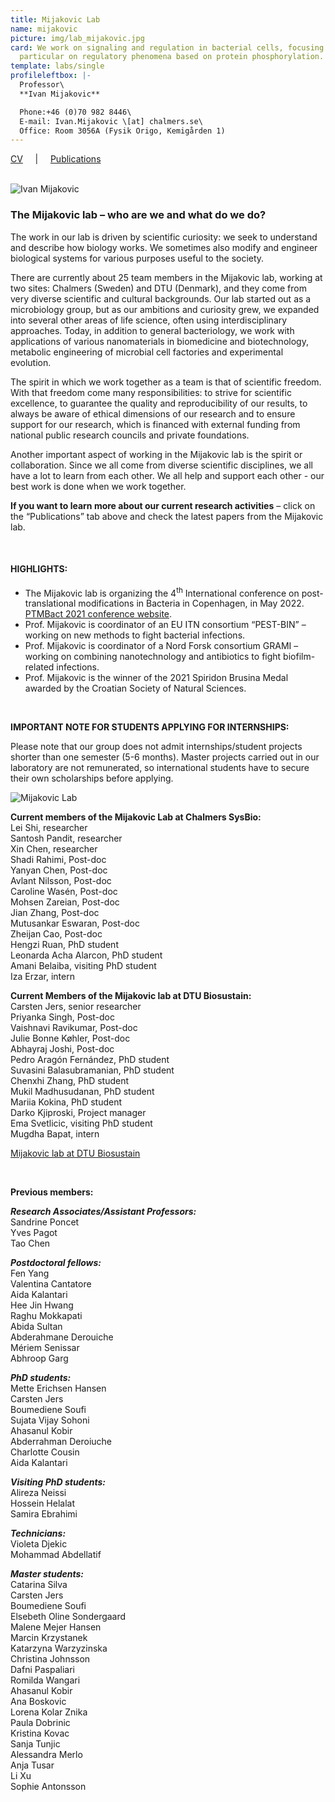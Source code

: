 ```yaml
---
title: Mijakovic Lab
name: mijakovic
picture: img/lab_mijakovic.jpg
card: We work on signaling and regulation in bacterial cells, focusing in
  particular on regulatory phenomena based on protein phosphorylation.
template: labs/single
profileleftbox: |-
  Professor\
  **Ivan Mijakovic**

  Phone:+46 (0)70 982 8446\
  E-mail: Ivan.Mijakovic \[at] chalmers.se\
  Office: Room 3056A (Fysik Origo, Kemigården 1)
---
```

[CV](/img/cv_im2109.pdf) &nbsp;&nbsp;&nbsp;&nbsp;|&nbsp;&nbsp;&nbsp;&nbsp; [Publications](/img/pub_im2109.pdf) <br/><br/>

![Ivan Mijakovic](img/pic_ivan_mijakovic-lab.png)

### The Mijakovic lab – who are we and what do we do?

The work in our lab is driven by scientific curiosity: we seek to understand and describe how biology works. We sometimes also modify and engineer biological systems for various purposes useful to the society.

There are currently about 25 team members in the Mijakovic lab, working at two sites: Chalmers (Sweden) and DTU (Denmark), and they come from very diverse scientific and cultural backgrounds. Our lab started out as a microbiology group, but as our ambitions and curiosity grew, we expanded into several other areas of life science, often using interdisciplinary approaches. Today, in addition to general bacteriology, we work with applications of various nanomaterials in biomedicine and biotechnology, metabolic engineering of microbial cell factories and experimental evolution.  

The spirit in which we work together as a team is that of scientific freedom. With that freedom come many responsibilities: to strive for scientific excellence, to guarantee the quality and reproducibility of our results, to always be aware of ethical dimensions of our research and to ensure support for our research, which is financed with external funding from national public research councils and private foundations. 

Another important aspect of working in the Mijakovic lab is the spirit or collaboration. Since we all come from diverse scientific disciplines, we all have a lot to learn from each other. We all help and support each other - our best work is done when we work together.

**If you want to learn more about our current research activities** – click on the “Publications” tab above and check the latest papers from the Mijakovic lab.

<br/>

#### HIGHLIGHTS:

* The Mijakovic lab is organizing the 4<sup>th</sup> International conference on post-translational modifications in Bacteria in Copenhagen, in May 2022. [PTMBact 2021 conference website](https://www.sysbio.se/ptmbact2020/).
* Prof. Mijakovic is coordinator of an EU ITN consortium “PEST-BIN” – working on new methods to fight bacterial infections.
* Prof. Mijakovic is coordinator of a Nord Forsk consortium GRAMI – working on combining nanotechnology and antibiotics to fight biofilm-related infections.
* Prof. Mijakovic is the winner of the 2021 Spiridon Brusina Medal awarded by the Croatian Society of Natural Sciences.

<br/>

**IMPORTANT NOTE FOR STUDENTS APPLYING FOR INTERNSHIPS:**

Please note that our group does not admit internships/student projects shorter than one semester (5-6 months). Master projects carried out in our laboratory are not remunerated, so international students have to secure their own scholarships before applying.

![Mijakovic Lab](/img/pic_imgroup19_720.png)

**Current members of the Mijakovic Lab at Chalmers SysBio:**\
Lei Shi, researcher\
Santosh Pandit, researcher\
Xin Chen, researcher\
Shadi Rahimi, Post-doc\
Yanyan Chen, Post-doc\
Avlant Nilsson, Post-doc\
Caroline Wasén, Post-doc\
Mohsen Zareian, Post-doc\
Jian Zhang, Post-doc\
Mutusankar Eswaran, Post-doc\
Zheijan Cao, Post-doc\
Hengzi Ruan, PhD student\
Leonarda Acha Alarcon, PhD student\
Amani Belaiba, visiting PhD student\
Iza Erzar, intern

**Current Members of the Mijakovic lab at DTU Biosustain:**\
Carsten Jers, senior researcher\
Priyanka Singh, Post-doc\
Vaishnavi Ravikumar, Post-doc\
Julie Bonne Køhler, Post-doc\
Abhayraj Joshi, Post-doc\
Pedro Aragón Fernández, PhD student\
Suvasini Balasubramanian, PhD student\
Chenxhi Zhang, PhD student\
Mukil Madhusudanan, PhD student\
Mariia Kokina, PhD student\
Darko Kjiproski, Project manager\
Ema Svetlicic, visiting PhD student\
Mugdha Bapat, intern  

[Mijakovic lab at DTU Biosustain ](http://www.biosustain.dtu.dk/english/research/research-groups/bacterial-signal-transduction)

<br/>

**Previous members:** 	  	 

***Research Associates/Assistant Professors:***\
Sandrine Poncet\
Yves Pagot\
Tao Chen  

***Postdoctoral fellows:***\
Fen Yang\
Valentina Cantatore\
Aida Kalantari\
Hee Jin Hwang\
Raghu Mokkapati\
Abida Sultan\
Abderahmane Derouiche\
Mériem Senissar\
Abhroop Garg

***PhD students:***\
Mette Erichsen Hansen\
Carsten Jers\
Boumediene Soufi\
Sujata Vijay Sohoni\
Ahasanul Kobir\
Abderrahman Deroiuche\
Charlotte Cousin\
Aida Kalantari

***Visiting PhD students:***\
Alireza Neissi\
Hossein Helalat\
Samira Ebrahimi

***Technicians:***\
Violeta Djekic\
Mohammad Abdellatif

***Master students:***\
Catarina Silva\
Carsten Jers\
Boumediene Soufi\
Elsebeth Oline Sondergaard\
Malene Mejer Hansen\
Marcin Krzystanek\
Katarzyna Warzyzinska\
Christina Johnsson\
Dafni Paspaliari\
Romilda Wangari\
Ahasanul Kobir\
Ana Boskovic\
Lorena Kolar Znika\
Paula Dobrinic\
Kristina Kovac\
Sanja Tunjic\
Alessandra Merlo\
Anja Tusar\
Li Xu\
Sophie Antonsson
